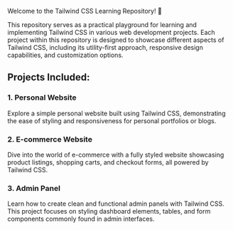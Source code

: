 Welcome to the Tailwind CSS Learning Repository! 🚀

This repository serves as a practical playground for learning and implementing Tailwind CSS in various web development projects. Each project within this repository is designed to showcase different aspects of Tailwind CSS, including its utility-first approach, responsive design capabilities, and customization options.

## Projects Included:

### 1. Personal Website
Explore a simple personal website built using Tailwind CSS, demonstrating the ease of styling and responsiveness for personal portfolios or blogs.

### 2. E-commerce Website
Dive into the world of e-commerce with a fully styled website showcasing product listings, shopping carts, and checkout forms, all powered by Tailwind CSS.

### 3. Admin Panel
Learn how to create clean and functional admin panels with Tailwind CSS. This project focuses on styling dashboard elements, tables, and form components commonly found in admin interfaces.
